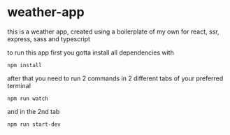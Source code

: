 # weather-app

this is a weather app, created using a boilerplate of my own for react, ssr, express, sass and typescript

to run this app first you gotta install all dependencies with

```
npm install
```

after that you need to run 2 commands in 2 different tabs of your preferred terminal

```
npm run watch
```

and in the 2nd tab

```
npm run start-dev
```
